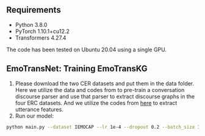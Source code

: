## Requirements

- Python 3.8.0
- PyTorch 1.10.1+cu12.2
- Transformers 4.27.4



The code has been tested on Ubuntu 20.04 using a single GPU.
<br>

## EmoTransNet: Training EmoTransKG

1. Please download the two CER datasets and put them in the data folder. Here we utilize the data and codes from to pre-train a conversation discourse parser and use that parser to extract discourse graphs in the four ERC datasets. And we utilize the codes from [here](https://github.com/declare-lab/conv-emotion/tree/master/COSMIC) to extract utterance features.
2. Run our model:

```bash
python main.py --dataset IEMOCAP --lr 1e-4 --dropout 0.2 --batch_size 16 --gnn_layers 2
```
